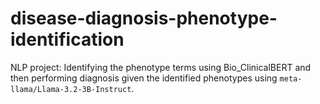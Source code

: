# disease-diagnosis-phenotype-identification
NLP project:
Identifying the phenotype terms using Bio_ClinicalBERT and then performing diagnosis given the identified phenotypes using `meta-llama/Llama-3.2-3B-Instruct`.
